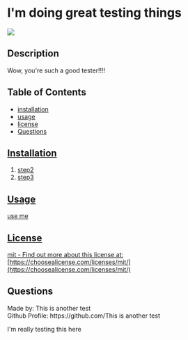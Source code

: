<h1>I'm doing great testing things</h1>
  
  <image src='https://img.shields.io/badge/license-mit-green.svg' />
  
  <h2>Description</h2>
  
  Wow, you're such a good tester!!!! 

  <h2>Table of Contents</h2>
 <ul>
  <li><a href="#installation">installation</a></li>
    <li><a href="#usage">usage</a></li>
    <li><a href="#license">license</a></li>
    
  <li><a href="#questions">Questions</li>
 </ul>

  <h2 id="installation">Installation</h2>
  <ol>
    <li>step2</li> 
    <li>step3</li> 
    
  </ol>
  

  <h2 id="usage">Usage</h2>
  <p>use me</p>
  
 
  
  <h2 id="license">License</h2>

  mit - Find out more about this license at: [https://choosealicense.com/licenses/mit/](https://choosealicense.com/licenses/mit/)

  
  
  


  <h2 id="questions">Questions</h2>
  
  <p> 
  Made by: This is another test<br />
  Github Profile: https://github.com/This is another test<br />
  </p>I'm really testing this here
  